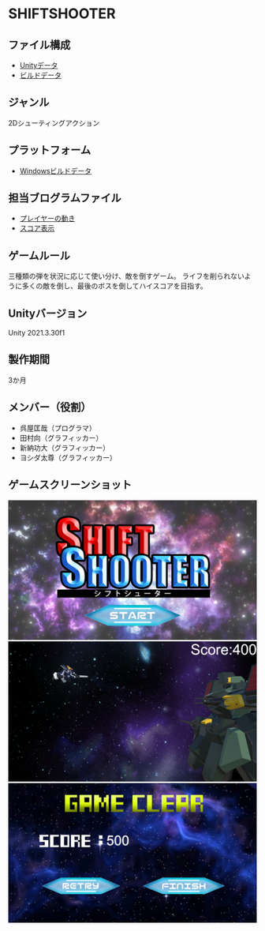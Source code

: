 # SHIFTSHOOTER

## ファイル構成  
* [Unityデータ](https://github.com/c23008/SHIFTSHOOTER/tree/master/ProjectData)  
* [ビルドデータ](https://drive.google.com/drive/u/0/folders/1_Pjd5mBxXGXmCVjB7Xb-xwA91DZpkCMs)  

## ジャンル  
2Dシューティングアクション

## プラットフォーム  
* [Windowsビルドデータ](https://drive.google.com/drive/u/0/folders/1YBzOvZVYyG-SKxnoty0MdGfipRRfvN82)  

## 担当ブログラムファイル  
* [プレイヤーの動き](https://github.com/c23008/SHIFTSHOOTER/blob/master/ProjectData/SHIFTSHOOTERbeta/Assets/Scripts/PlayerScript.cs)  
* [スコア表示](https://github.com/c23008/SHIFTSHOOTER/blob/master/ProjectData/SHIFTSHOOTERbeta/Assets/Scripts/EndScoreScript.cs)  

## ゲームルール  
三種類の弾を状況に応じて使い分け、敵を倒すゲーム。
ライフを削られないように多くの敵を倒し、最後のボスを倒してハイスコアを目指す。

## Unityバージョン  
Unity 2021.3.30f1  

## 製作期間  
3か月

## メンバー（役割）  
* 呉屋匡哉（プログラマ）  
* 田村向（グラフィッカー）
* 新納功大（グラフィッカー）
* ヨシダ太尊（グラフィッカー）  

## ゲームスクリーンショット  
![タイトル画面](./ScreenShot/Title.png)  
![プレイ画面](./ScreenShot/Stage1.png)  
![リザルト画面](./ScreenShot/Result.png)  



